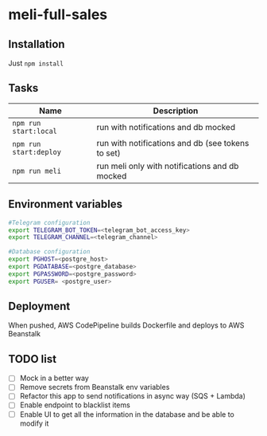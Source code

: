# meli-full-sales

## Installation

Just `npm install`

## Tasks

| Name                           | Description                                             |
|--------------------------------|---------------------------------------------------------|
| `npm run start:local`          | run with notifications and db mocked                    |
| `npm run start:deploy`         | run with notifications and db (see tokens to set)       |
| `npm run meli`                 | run meli only with notifications and db mocked          |

## Environment variables

```bash
#Telegram configuration
export TELEGRAM_BOT_TOKEN=<telegram_bot_access_key>
export TELEGRAM_CHANNEL=<telegram_channel>

#Database configuration
export PGHOST=<postgre_host>
export PGDATABASE=<postgre_database>
export PGPASSWORD=<postgre_password>
export PGUSER= <postgre_user>
```

## Deployment

When pushed, AWS CodePipeline builds Dockerfile and deploys to AWS Beanstalk 

## TODO list

- [ ] Mock in a better way
- [ ] Remove secrets from Beanstalk env variables
- [ ] Refactor this app to send notifications in async way (SQS + Lambda)
- [ ] Enable endpoint to blacklist items
- [ ] Enable UI to get all the information in the database and be able to modify it